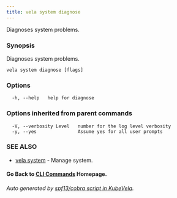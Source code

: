```yaml
---
title: vela system diagnose
---
```


Diagnoses system problems.

### Synopsis

Diagnoses system problems.

```
vela system diagnose [flags]
```

### Options

```
  -h, --help   help for diagnose
```

### Options inherited from parent commands

```
  -V, --verbosity Level   number for the log level verbosity
  -y, --yes               Assume yes for all user prompts
```

### SEE ALSO

* [vela system](vela_system)	 - Manage system.

#### Go Back to [CLI Commands](vela) Homepage.


###### Auto generated by [spf13/cobra script in KubeVela](https://github.com/kubevela/kubevela/tree/master/hack/docgen).
